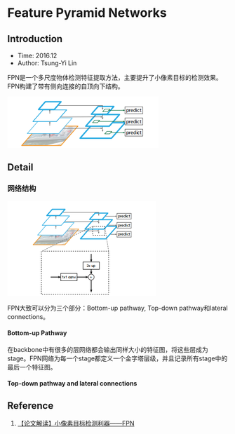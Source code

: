 # Feature Pyramid Networks

## Introduction

* Time: 2016.12
* Author: Tsung-Yi Lin

FPN是一个多尺度物体检测特征提取方法，主要提升了小像素目标的检测效果。FPN构建了带有侧向连接的自顶向下结构。

![FPN](../../../Resource/Pictures/fpn.png)

## Detail

### 网络结构

![FPN](../../../Resource/Pictures/fpn-detail.png)

FPN大致可以分为三个部分：Bottom-up pathway, Top-down pathway和lateral connections。

#### Bottom-up Pathway

在backbone中有很多的层网络都会输出同样大小的特征图，将这些层成为stage。FPN网络为每一个stage都定义一个金字塔层级，并且记录所有stage中的最后一个特征图。

#### Top-down pathway and lateral connections



## Reference

1. [【论文解读】小像素目标检测利器——FPN](https://zhuanlan.zhihu.com/p/84942241)
